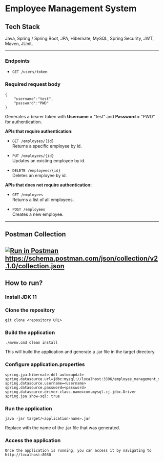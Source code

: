 # Employee Management System  

## Tech Stack
Java, Spring / Spring Boot, JPA, Hibernate, MySQL, Spring Security, JWT, Maven, JUnit.

---

### Endpoints

* ```GET /users/token```
### Required request body
```
{
    "username":"test",
    "password":"PWD"
}
```
  Generates a bearer token with **Username** = "test" and **Password** = "PWD" for authentication.

**APIs that require authentication:**

* ```GET /employees/{id}```   
  Returns a specific employee by id.


* ```PUT /employees/{id}```   
  Updates an existing employee by id.


* ```DELETE /employees/{id}```    
  Deletes an employee by id.

**APIs that does not require authentication:**

* ```GET /employees```    
  Returns a list of all employees.


* ```POST /employees```    
  Creates a new employee.

---

## Postman Collection
[![Run in Postman](https://run.pstmn.io/button.svg)](https://app.getpostman.com/run-collection/1c0b0b0b6b0b0b0b0b0b)
https://schema.postman.com/json/collection/v2.1.0/collection.json
---

## How to run?

### Install JDK 11

### Clone the repository

```
git clone <repository URL>
```

### Build the application

```
./mvnw.cmd clean install
```
This will build the application and generate a .jar file in the target directory.

### Configure application.properties
```
spring.jpa.hibernate.ddl-auto=update
spring.datasource.url=jdbc:mysql://localhost:3306/employee_management_system
spring.datasource.username=<username>
spring.datasource.password=<password>
spring.datasource.driver-class-name=com.mysql.cj.jdbc.Driver
spring.jpa.show-sql: true

```

### Run the application

```
java -jar target/<application-name>.jar
```
Replace <application-name> with the name of the .jar file that was generated.

### Access the application
```
Once the application is running, you can access it by navigating to http://localhost:8080
```
